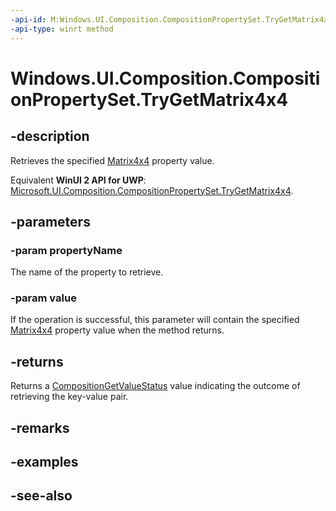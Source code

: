 ```yaml
---
-api-id: M:Windows.UI.Composition.CompositionPropertySet.TryGetMatrix4x4(System.String,Windows.Foundation.Numerics.Matrix4x4@)
-api-type: winrt method
---
```


<!-- Method syntax
public Windows.UI.Composition.CompositionGetValueStatus TryGetMatrix4x4(System.String propertyName, Windows.Foundation.Numerics.Matrix4x4 value)
-->

# Windows.UI.Composition.CompositionPropertySet.TryGetMatrix4x4

## -description
Retrieves the specified [Matrix4x4](../windows.foundation.numerics/matrix4x4.md) property value.

Equivalent **WinUI 2 API for UWP**: [Microsoft.UI.Composition.CompositionPropertySet.TryGetMatrix4x4](/windows/winui/api/microsoft.ui.composition.compositionpropertyset.trygetmatrix4x4).

## -parameters
### -param propertyName
The name of the property to retrieve.

### -param value
If the operation is successful, this parameter will contain the specified [Matrix4x4](../windows.foundation.numerics/matrix4x4.md) property value when the method returns.

## -returns
Returns a [CompositionGetValueStatus](compositiongetvaluestatus.md) value indicating the outcome of retrieving the key-value pair.

## -remarks

## -examples

## -see-also
